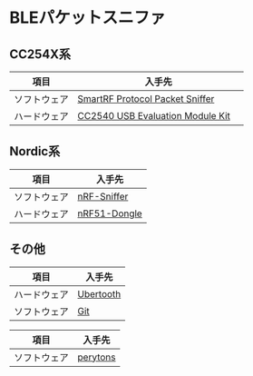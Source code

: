 # BLEパケットスニファ

## CC254X系

| 項目 | 入手先 |
| -- | -- |
| ソフトウェア |[SmartRF Protocol Packet Sniffer](http://www.ti.com/tool/packet-sniffer) |
| ハードウェア |[CC2540 USB Evaluation Module Kit](http://www.ti.com/tool/cc2540emk-usb)　|


## Nordic系

| 項目 | 入手先 |
| -- | -- |
|ソフトウェア|[nRF-Sniffer](https://www.nordicsemi.com/eng/nordic/download_resource/31920/14/36976838)|
|ハードウェア|[nRF51-Dongle](https://www.nordicsemi.com/eng/Products/nRF51-Dongle)|

## その他

| 項目 | 入手先 |
| -- | -- |
|ハードウェア|[Ubertooth](http://ubertooth.sourceforge.net/)|
|ソフトウェア|[Git](https://github.com/greatscottgadgets/ubertooth)|

| 項目 | 入手先 |
| -- | -- |
|ソフトウェア|[perytons](http://www.perytons.com/bluetooth/products#TextTop)|
